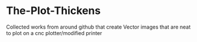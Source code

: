 # The-Plot-Thickens
Collected works from around github that create Vector images that are neat to plot on a cnc plotter/modified printer
